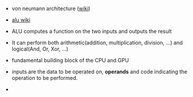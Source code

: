 - von neumann architecture ([wiki](https://en.wikipedia.org/wiki/Von_Neumann_architecture))
- [alu wiki](https://en.wikipedia.org/wiki/Arithmetic_logic_unit) 
- ALU computes a function on the two inputs and outputs the result
- It can perform both arithmetic(addition, multiplication, division, ...) and logical(And, Or, Xor, ...)


- fundamental building block of the CPU and GPU
- inputs are the data to be operated on, **operands** and code indicating the operation to be performed.
- 
